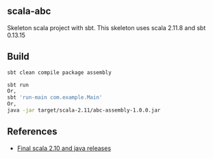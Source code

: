 ## scala-abc

Skeleton scala project with sbt. This skeleton uses scala 2.11.8 and sbt 0.13.15

## Build

```sh
sbt clean compile package assembly

sbt run
Or,
sbt 'run-main com.example.Main'
Or,
java -jar target/scala-2.11/abc-assembly-1.0.0.jar
```

## References

- [Final scala 2.10 and java releases](https://finagle.github.io/blog/2016/04/20/scala-210-and-java7/)
